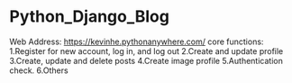 # Python_Django_Blog
Web Address: https://kevinhe.pythonanywhere.com/
core functions:
  1.Register for new account, log in, and log out
  2.Create and update profile
  3.Create, update and delete posts
  4.Create image profile
  5.Authentication check. 
  6.Others 
